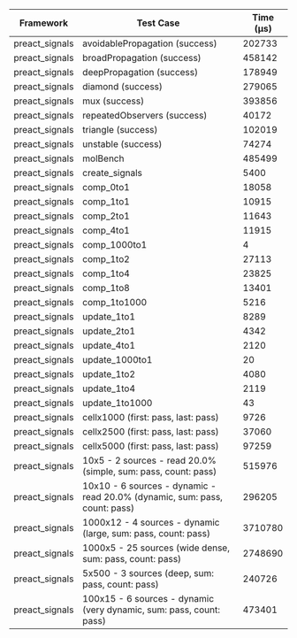| Framework | Test Case | Time (μs) |
| --- | --- | --- |
| preact_signals | avoidablePropagation (success) | 202733 |
| preact_signals | broadPropagation (success) | 458142 |
| preact_signals | deepPropagation (success) | 178949 |
| preact_signals | diamond (success) | 279065 |
| preact_signals | mux (success) | 393856 |
| preact_signals | repeatedObservers (success) | 40172 |
| preact_signals | triangle (success) | 102019 |
| preact_signals | unstable (success) | 74274 |
| preact_signals | molBench | 485499 |
| preact_signals | create_signals | 5400 |
| preact_signals | comp_0to1 | 18058 |
| preact_signals | comp_1to1 | 10915 |
| preact_signals | comp_2to1 | 11643 |
| preact_signals | comp_4to1 | 11915 |
| preact_signals | comp_1000to1 | 4 |
| preact_signals | comp_1to2 | 27113 |
| preact_signals | comp_1to4 | 23825 |
| preact_signals | comp_1to8 | 13401 |
| preact_signals | comp_1to1000 | 5216 |
| preact_signals | update_1to1 | 8289 |
| preact_signals | update_2to1 | 4342 |
| preact_signals | update_4to1 | 2120 |
| preact_signals | update_1000to1 | 20 |
| preact_signals | update_1to2 | 4080 |
| preact_signals | update_1to4 | 2119 |
| preact_signals | update_1to1000 | 43 |
| preact_signals | cellx1000 (first: pass, last: pass) | 9726 |
| preact_signals | cellx2500 (first: pass, last: pass) | 37060 |
| preact_signals | cellx5000 (first: pass, last: pass) | 97259 |
| preact_signals | 10x5 - 2 sources - read 20.0% (simple, sum: pass, count: pass) | 515976 |
| preact_signals | 10x10 - 6 sources - dynamic - read 20.0% (dynamic, sum: pass, count: pass) | 296205 |
| preact_signals | 1000x12 - 4 sources - dynamic (large, sum: pass, count: pass) | 3710780 |
| preact_signals | 1000x5 - 25 sources (wide dense, sum: pass, count: pass) | 2748690 |
| preact_signals | 5x500 - 3 sources (deep, sum: pass, count: pass) | 240726 |
| preact_signals | 100x15 - 6 sources - dynamic (very dynamic, sum: pass, count: pass) | 473401 |
